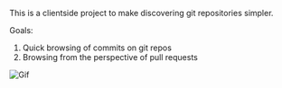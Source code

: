 This is a clientside project to make discovering git repositories simpler.

Goals:

1. Quick browsing of commits on git repos
2. Browsing from the perspective of pull requests

![Gif](http://cl.ly/image/322n0e223e32/Screen%20Recording%202014-09-08%20at%2012.10%20pm.gif)
